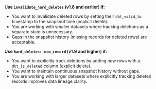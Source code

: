 <Expandable alt_header="When to use the hard_deletes and invalidate_hard_deletes config?">

**Use `invalidate_hard_deletes` (v1.8 and earlier) if:**
- You want to invalidate deleted rows by setting their `dbt_valid_to` timestamp to the snapshot time (implicit delete).
- You are working with smaller datasets where tracking deletions as a separate state is unnecessary.
- Gaps in the snapshot history (missing records for deleted rows) are acceptable.

**Use `hard_deletes: new_record` (v1.9 and higher) if:**
- You want to explicitly track deletions by adding new rows with a `dbt_is_deleted` column (explicit delete).
- You want to maintain continuous snapshot history without gaps.
- You are working with larger datasets where explicitly tracking deleted records improves data lineage clarity.

</Expandable>
